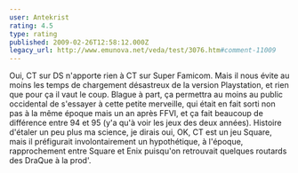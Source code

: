 ```yaml
---
user: Antekrist
rating: 4.5
type: rating
published: 2009-02-26T12:58:12.000Z
legacy_url: http://www.emunova.net/veda/test/3076.htm#comment-11009
---
```

Oui, CT sur DS n'apporte rien à CT sur Super Famicom. Mais il nous évite au moins les temps de chargement désastreux de la version Playstation, et rien que pour ça il vaut le coup. Blague à part, ça permettra au moins au public occidental de s'essayer à cette petite merveille, qui était en fait sorti non pas à la même époque mais un an après FFVI, et ça fait beaucoup de différence entre 94 et 95 (y'a qu'à voir les jeux des deux années).
Histoire d'étaler un peu plus ma science, je dirais oui, OK, CT est un jeu Square, mais il préfigurait involontairement un hypothétique, à l'époque, rapprochement entre Square et Enix puisqu'on retrouvait quelques routards des DraQue à la prod'.